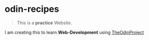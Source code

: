 # odin-recipes

>This is a **practice** Website.  

I am creating this to learn **Web-Development** using [TheOdinProject](https://www.theodinproject.com/)